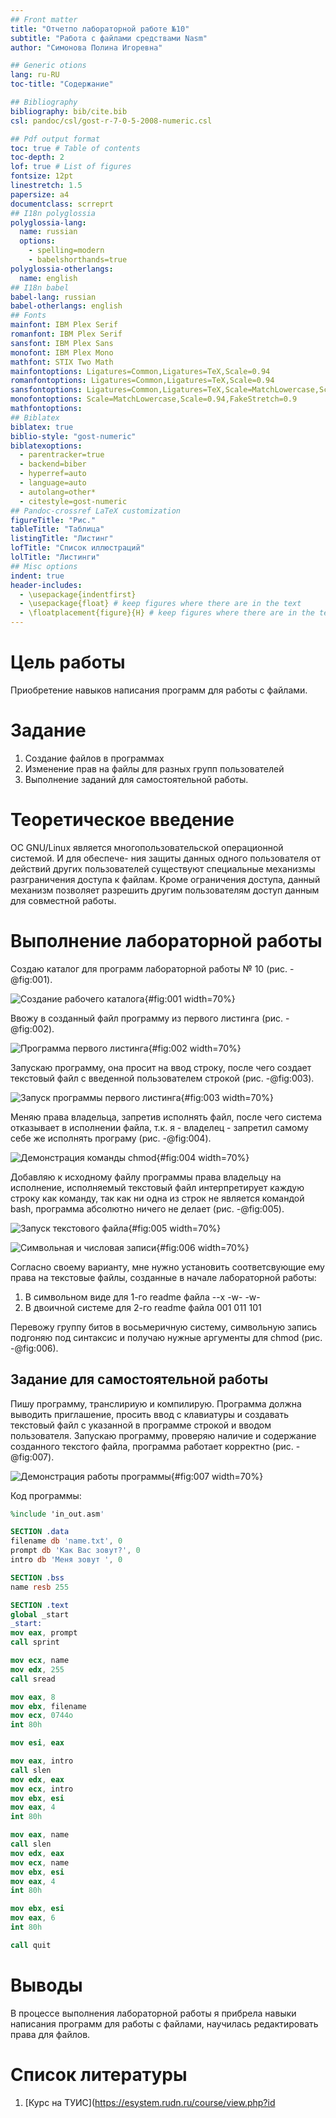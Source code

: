 ```yaml
---
## Front matter
title: "Отчетпо лабораторной работе №10"
subtitle: "Работа с файлами средствами Nasm"
author: "Симонова Полина Игоревна"

## Generic otions
lang: ru-RU
toc-title: "Содержание"

## Bibliography
bibliography: bib/cite.bib
csl: pandoc/csl/gost-r-7-0-5-2008-numeric.csl

## Pdf output format
toc: true # Table of contents
toc-depth: 2
lof: true # List of figures
fontsize: 12pt
linestretch: 1.5
papersize: a4
documentclass: scrreprt
## I18n polyglossia
polyglossia-lang:
  name: russian
  options:
	- spelling=modern
	- babelshorthands=true
polyglossia-otherlangs:
  name: english
## I18n babel
babel-lang: russian
babel-otherlangs: english
## Fonts
mainfont: IBM Plex Serif
romanfont: IBM Plex Serif
sansfont: IBM Plex Sans
monofont: IBM Plex Mono
mathfont: STIX Two Math
mainfontoptions: Ligatures=Common,Ligatures=TeX,Scale=0.94
romanfontoptions: Ligatures=Common,Ligatures=TeX,Scale=0.94
sansfontoptions: Ligatures=Common,Ligatures=TeX,Scale=MatchLowercase,Scale=0.94
monofontoptions: Scale=MatchLowercase,Scale=0.94,FakeStretch=0.9
mathfontoptions:
## Biblatex
biblatex: true
biblio-style: "gost-numeric"
biblatexoptions:
  - parentracker=true
  - backend=biber
  - hyperref=auto
  - language=auto
  - autolang=other*
  - citestyle=gost-numeric
## Pandoc-crossref LaTeX customization
figureTitle: "Рис."
tableTitle: "Таблица"
listingTitle: "Листинг"
lofTitle: "Список иллюстраций"
lolTitle: "Листинги"
## Misc options
indent: true
header-includes:
  - \usepackage{indentfirst}
  - \usepackage{float} # keep figures where there are in the text
  - \floatplacement{figure}{H} # keep figures where there are in the text
---
```


# Цель работы

Приобретение навыков написания программ для работы с файлами.

# Задание

1. Создание файлов в программах
2. Изменение прав на файлы для разных групп пользователей
3. Выполнение заданий для самостоятельной работы.

# Теоретическое введение

ОС GNU/Linux является многопользовательской операционной системой. И для обеспече-
ния защиты данных одного пользователя от действий других пользователей существуют
специальные механизмы разграничения доступа к файлам. Кроме ограничения доступа, данный механизм позволяет разрешить другим пользователям доступ данным для совместной работы.

# Выполнение лабораторной работы

Создаю каталог для программ лабораторной работы № 10 (рис. -@fig:001).

![Создание рабочего каталога](image/1.png){#fig:001 width=70%}

Ввожу в созданный файл программу из первого листинга (рис. -@fig:002).

![Программа первого листинга](image/2.png){#fig:002 width=70%}

Запускаю программу, она просит на ввод строку, 
после чего создает текстовый файл с введенной пользователем строкой (рис. -@fig:003).

![Запуск программы первого листинга](image/3.png){#fig:003 width=70%}

Меняю права владельца, запретив исполнять файл, 
после чего система отказывает в исполнении файла, 
т.к. я - владелец - запретил самому себе же исполнять програму (рис. -@fig:004).

![Демонстрация команды chmod](image/4.png){#fig:004 width=70%}

Добавляю к исходному файлу программы права владельцу на исполнение, исполняемый текстовый файл интерпретирует каждую строку как команду, 
так как ни одна из строк не является командой bash, программа абсолютно ничего не делает (рис. -@fig:005).

![Запуск текстового файла](image/5.png){#fig:005 width=70%}

![Символьная и числовая записи](image/6.png){#fig:006 width=70%}

Согласно своему варианту, мне нужно установить соответсвующие ему права на текстовые файлы, созданные в начале лабораторной работы:

1. В символьном виде для 1-го readme файла --x -w- -w-
2. В двоичной системе для 2-го readme файла 001 011 101

Перевожу группу битов в восьмеричную систему, 
символьную запись подгоняю под синтаксис и получаю нужные аргументы для chmod (рис. -@fig:006). 



## Задание для самостоятельной работы

Пишу программу, транслириую и компилирую. Программа должна выводить приглашение, 
просить ввод с клавиатуры и создавать текстовый файл с указанной в программе строкой и вводом пользователя.
Запускаю программу, проверяю наличие и содержание созданного текстого файла, программа работает корректно (рис. -@fig:007).

![Демонстрация работы программы](image/7.png){#fig:007 width=70%}

Код программы: 

```NASM
%include 'in_out.asm'

SECTION .data
filename db 'name.txt', 0
prompt db 'Как Вас зовут?', 0
intro db 'Меня зовут ', 0

SECTION .bss
name resb 255

SECTION .text
global _start
_start:
mov eax, prompt
call sprint

mov ecx, name
mov edx, 255
call sread

mov eax, 8
mov ebx, filename
mov ecx, 0744o
int 80h

mov esi, eax

mov eax, intro
call slen
mov edx, eax
mov ecx, intro
mov ebx, esi
mov eax, 4
int 80h

mov eax, name
call slen
mov edx, eax
mov ecx, name
mov ebx, esi
mov eax, 4
int 80h

mov ebx, esi
mov eax, 6
int 80h

call quit
```

# Выводы

В процессе выполнения лабораторной работы я прибрела навыки написания программ для работы с файлами, научилась редактировать права для файлов.

# Список литературы

1. [Курс на ТУИС](https://esystem.rudn.ru/course/view.php?id

